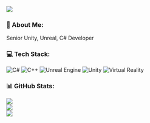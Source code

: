 [![](https://visitcount.itsvg.in/api?id=melarvrdev&icon=0&color=0)](https://visitcount.itsvg.in)


### 💫 About Me:
Senior Unity, Unreal, C# Developer<br>


### 💻 Tech Stack:
![C#](https://img.shields.io/badge/c%23-%23239120.svg?style=flat&logo=c-sharp&logoColor=white) ![C++](https://img.shields.io/badge/c++-%2300599C.svg?style=flat&logo=c%2B%2B&logoColor=white) ![Unreal Engine](https://img.shields.io/badge/unrealengine-%23313131.svg?style=flat&logo=unrealengine&logoColor=white) ![Unity](https://img.shields.io/badge/unity-%23000000.svg?style=flat&logo=unity&logoColor=white) ![Virtual Reality](https://img.shields.io/badge/Virtual-Reality-D12228?style=flat&logo=Virtual-Reality&logoColor=white)



### 📊 GitHub Stats:
![](https://github-readme-stats.vercel.app/api?username=melarvrdev&theme=white&hide_border=false&include_all_commits=false&count_private=false)<br/>
![](https://github-readme-streak-stats.herokuapp.com/?user=melarvrdev&theme=white&hide_border=false)<br/>
![](https://github-readme-stats.vercel.app/api/top-langs/?username=melarvrdev&theme=white&hide_border=false&include_all_commits=false&count_private=false&layout=compact)
